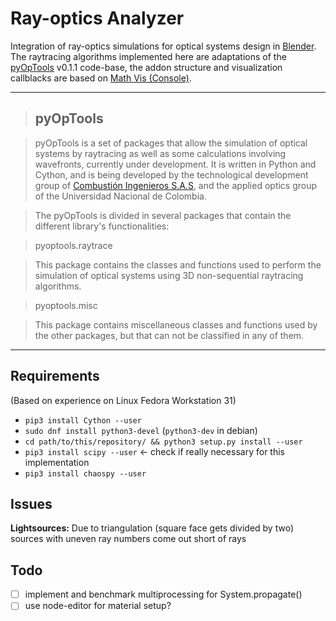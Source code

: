 # Ray-optics Analyzer

Integration of ray-optics simulations for optical systems design in [Blender](https://www.blender.org/).
The raytracing algorithms implemented here are adaptations of the [pyOpTools](https://github.com/cihologramas/pyoptools) v0.1.1 code-base, the addon structure and visualization callblacks are based on [Math Vis (Console)](https://wiki.blender.org/wiki/Extensions:2.6/Py/Scripts/3D_interaction/Math_Viz).

---

>## pyOpTools

>pyOpTools is a set of packages that allow the simulation of optical systems by raytracing as well as some calculations involving wavefronts, currently under development. It is written in Python and Cython, and is being developed by the technological development group of [Combustión Ingenieros S.A.S](http://www.cihologramas.com), and the applied optics group of the Universidad Nacional de Colombia.

>The pyOpTools is divided in several packages that contain the different library's functionalities:

>    pyoptools.raytrace

>This package contains the classes and functions used to perform the simulation of optical systems using 3D non-sequential raytracing algorithms.

>    pyoptools.misc

>This package contains miscellaneous classes and functions used by the other packages, but that can not be classified in any of them.

---

## Requirements
(Based on experience on Linux Fedora Workstation 31)

* `pip3 install Cython --user`
* `sudo dnf install python3-devel` (`python3-dev` in debian)
* `cd path/to/this/repository/ && python3 setup.py install --user`
* `pip3 install scipy --user` <- check if really necessary for this implementation
* `pip3 install chaospy --user`

## Issues
**Lightsources:** Due to triangulation (square face gets divided by two) sources with uneven ray numbers come out short of rays

## Todo

- [ ] implement and benchmark multiprocessing for System.propagate()
- [ ] use node-editor for material setup?
